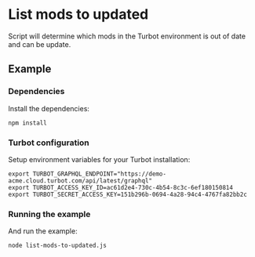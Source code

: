 # List mods to updated

Script will determine which mods in the Turbot environment is out of date and can be update.

## Example

### Dependencies

Install the dependencies:

```shell
npm install
```

### Turbot configuration

Setup environment variables for your Turbot installation:

```shell
export TURBOT_GRAPHQL_ENDPOINT="https://demo-acme.cloud.turbot.com/api/latest/graphql"
export TURBOT_ACCESS_KEY_ID=ac61d2e4-730c-4b54-8c3c-6ef180150814
export TURBOT_SECRET_ACCESS_KEY=151b296b-0694-4a28-94c4-4767fa82bb2c
```

### Running the example

And run the example:

```shell
node list-mods-to-updated.js
```
